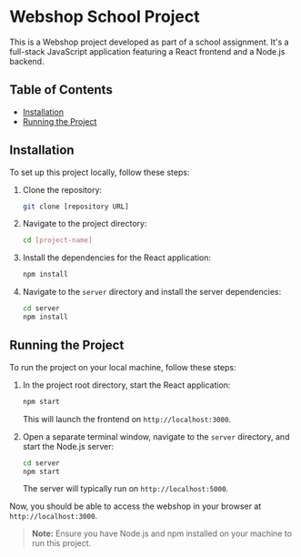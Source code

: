 # Webshop School Project

This is a Webshop project developed as part of a school assignment. It's a full-stack JavaScript application featuring a React frontend and a Node.js backend.

## Table of Contents

-   [Installation](#installation)
-   [Running the Project](#running-the-project)

## Installation

To set up this project locally, follow these steps:

1. Clone the repository:
    ```bash
    git clone [repository URL]
    ```
2. Navigate to the project directory:
    ```bash
    cd [project-name]
    ```
3. Install the dependencies for the React application:
    ```bash
    npm install
    ```
4. Navigate to the `server` directory and install the server dependencies:
    ```bash
    cd server
    npm install
    ```

## Running the Project

To run the project on your local machine, follow these steps:

1. In the project root directory, start the React application:

    ```bash
    npm start
    ```

    This will launch the frontend on `http://localhost:3000`.

2. Open a separate terminal window, navigate to the `server` directory, and start the Node.js server:
    ```bash
    cd server
    npm start
    ```
    The server will typically run on `http://localhost:5000`.

Now, you should be able to access the webshop in your browser at `http://localhost:3000`.

> **Note:** Ensure you have Node.js and npm installed on your machine to run this project.
